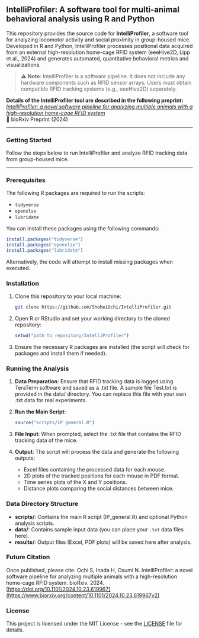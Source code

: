 ## IntelliProfiler: A software tool for multi-animal behavioral analysis using R and Python

This repository provides the source code for **IntelliProfiler**, a software tool for analyzing locomotor activity and social proximity in group-housed mice. Developed in R and Python, IntelliProfiler processes positional data acquired from an external high-resolution home-cage RFID system (eeeHive2D, Lipp et al., 2024) and generates automated, quantitative behavioral metrics and visualizations.

> ⚠️ **Note**: IntelliProfiler is a software pipeline. It does not include any hardware components such as RFID sensor arrays. Users must obtain compatible RFID tracking systems (e.g., eeeHive2D) separately.

**Details of the IntelliProfiler tool are described in the following preprint:**  
[_IntelliProfiler: a novel software pipeline for analyzing multiple animals with a high-resolution home-cage RFID system_](https://www.biorxiv.org/content/10.1101/2024.10.23.619967v2)  
🧾 bioRxiv Preprint (2024)

---

### Getting Started

Follow the steps below to run IntelliProfiler and analyze RFID tracking data from group-housed mice.

---

### Prerequisites

The following R packages are required to run the scripts:

- `tidyverse`
- `openxlsx`
- `lubridate`

You can install these packages using the following commands:

```r
install.packages("tidyverse")
install.packages("openxlsx")
install.packages("lubridate")
```

Alternatively, the code will attempt to install missing packages when executed.

### Installation

1. Clone this repository to your local machine:
   ```bash
   git clone https://github.com/ShoheiOchi/IntelliProfiler.git
   ```

2. Open R or RStudio and set your working directory to the cloned repository:
   ```r
   setwd("path_to_repository/IntelliProfiler")
   ```

3. Ensure the necessary R packages are installed (the script will check for packages and install them if needed).

### Running the Analysis

1. **Data Preparation**: Ensure that RFID tracking data is logged using TeraTerm software and saved as a .txt file. A sample file Test.txt is provided in the data/ directory. You can replace this file with your own .txt data for real experiments.

2. **Run the Main Script**: 
   ```r
   source("scripts/IP_general.R")

3. **File Input**:
   When prompted, select the .txt file that contains the RFID tracking data of the mice.

4. **Output**:
   The script will process the data and generate the following outputs:
   - Excel files containing the processed data for each mouse.
   - 2D plots of the tracked positions for each mouse in PDF format.
   - Time series plots of the X and Y positions.
   - Distance plots comparing the social distances between mice.

### Data Directory Structure

- **scripts/**: Contains the main R script (IP_general.R) and optional Python analysis scripts.
- **data/**: Contains sample input data  (you can place your `.txt` data files here).
- **results/**: Output files (Excel, PDF plots) will be saved here after analysis.

### Future Citation

Once published, please cite:
Ochi S, Inada H, Osumi N. IntelliProfiler: a novel software pipeline for analyzing multiple animals with a high-resolution home-cage RFID system. bioRxiv. 2024. [https://doi.org/10.1101/2024.10.23.619967](https://www.biorxiv.org/content/10.1101/2024.10.23.619967v2)

### License
This project is licensed under the MIT License - see the [LICENSE](./LICENSE) file for details.
